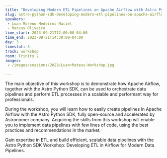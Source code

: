 ```yaml
---
title: "Developing Modern ETL Pipelines on Apache Airflow with Astro Python SDK"
slug: astro-python-sdk-developing-modern-etl-pipelines-on-apache-airflow
speakers:
 - Luan Moreno Medeiros Maciel
 - Mateus Oliveira
time_start: 2023-09-21T12:00:00-04:00
time_end: 2023-09-21T14:30:00-04:00
day: 3
timeslot: 3
track: workshop
room: Trinity 2
images:
 - /images/sessions/2023/Luan+Mateus-Workshop.jpg

---
```


The main objective of this workshop is to demonstrate how Apache Airflow, together with the Astro Python SDK, can be used to orchestrate data pipelines and perform ETL processes in a scalable and performant way for professionals. 

During the workshop, you will learn how to easily create pipelines in Apache Airflow with the Astro Python SDK, fully open-source and accelerated by Astronomer company. Acquiring the skills from this workshop will enable you to implement data pipelines with few lines of code, using the best practices and recommendations in the market. 

Gain expertise in ETL and build efficient, scalable data pipelines with the Astro Python SDK Workshop: Developing ETL in Airflow for Modern Data Pipelines.

